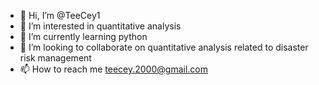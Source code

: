 - 👋 Hi, I’m @TeeCey1
- 👀 I’m interested in quantitative analysis
- 🌱 I’m currently learning python
- 💞️ I’m looking to collaborate on quantitative analysis related to disaster risk management
- 📫 How to reach me teecey.2000@gmail.com

<!---
TeeCey1/TeeCey1 is a ✨ special ✨ repository because its `README.md` (this file) appears on your GitHub profile.
You can click the Preview link to take a look at your changes.
--->

